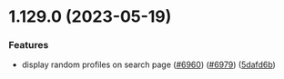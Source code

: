 # 1.129.0 (2023-05-19)


### Features

* display random profiles on search page ([#6960](https://github.com/EddieHubCommunity/LinkFree/issues/6960)) ([#6979](https://github.com/EddieHubCommunity/LinkFree/issues/6979)) ([5dafd6b](https://github.com/EddieHubCommunity/LinkFree/commit/5dafd6bb35c482f5a184b1658c65f60e82d7ada3))



